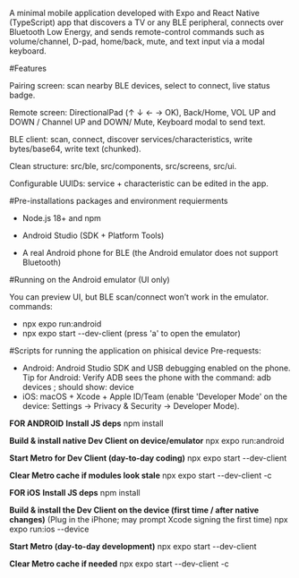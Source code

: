 A minimal mobile application developed with Expo and React Native (TypeScript) app that discovers a TV or any BLE peripheral, connects over Bluetooth Low Energy, and sends remote-control commands such as volume/channel, D-pad, home/back, mute, and text input via a modal keyboard.

#Features

Pairing screen: scan nearby BLE devices, select to connect, live status badge.

Remote screen: DirectionalPad (↑ ↓ ← → OK), Back/Home, VOL UP and DOWN / Channel UP and DOWN/ Mute, Keyboard modal to send text.

BLE client: scan, connect, discover services/characteristics, write bytes/base64, write text (chunked).

Clean structure: src/ble, src/components, src/screens, src/ui.

Configurable UUIDs: service + characteristic can be edited in the app.

#Pre-installations packages and environment requierments

 - Node.js 18+ and npm

 - Android Studio (SDK + Platform Tools)

 - A real Android phone for BLE (the Android emulator does not support Bluetooth)

#Running on the Android emulator (UI only)

You can preview UI, but BLE scan/connect won’t work in the emulator.
commands:
 - npx expo run:android
 - npx expo start --dev-client
(press 'a' to open the emulator)

#Scripts for running the application on phisical device
Pre-requests:
- Android: Android Studio SDK and USB debugging enabled on the phone.
  Tip for Android: Verify ADB sees the phone with the command: adb devices ; should show: <serial>  device
- iOS: macOS + Xcode + Apple ID/Team (enable 'Developer Mode' on the device: Settings → Privacy & Security → Developer Mode).

**FOR ANDROID**
  **Install JS deps**
npm install

  **Build & install native Dev Client on device/emulator**
npx expo run:android

  **Start Metro for Dev Client (day-to-day coding)**
npx expo start --dev-client

  **Clear Metro cache if modules look stale**
npx expo start --dev-client -c

**FOR iOS**
  **Install JS deps**
npm install

  **Build & install the Dev Client on the device (first time / after native changes)**
(Plug in the iPhone; may prompt Xcode signing the first time)
npx expo run:ios --device

**Start Metro (day-to-day development)**
npx expo start --dev-client

**Clear Metro cache if needed**
npx expo start --dev-client -c
